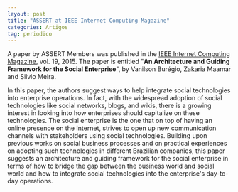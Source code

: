 ```yaml
---
layout: post
title: "ASSERT at IEEE Internet Computing Magazine"
categories: Artigos
tag: periodico
---
```


A paper by ASSERT Members was published in the [IEEE Internet Computing Magazine](http://ieeexplore.ieee.org/xpl/RecentIssue.jsp?reload=true&punumber=4236), vol. 19, 2015. The paper is entitled "**An Architecture and Guiding Framework for the Social Enterprise**", by Vanilson Burégio, Zakaria Maamar and Silvio Meira. 

In this paper, the authors suggest ways to help integrate social technologies into enterprise operations. In fact, with the widespread adoption of social technologies like social networks, blogs, and wikis, there is a growing interest in looking into how enterprises should capitalize on these technologies. The social enterprise is the one that on top of having an online presence on the Internet, strives to open up new communication channels with stakeholders using social technologies. Building upon previous works on social business processes and on practical experiences on adopting such technologies in different Brazilian companies, this paper suggests an architecture and guiding framework for the social enterprise in terms of how to bridge the gap between the business world and social world and how to integrate social technologies into the enterprise's day-to-day operations.
